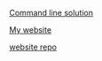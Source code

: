 [Command line solution](https://github.com/vikukzs/velox-syllabus/tree/master/week-01/3-command-line/project)

[My website](https://vikukzs.github.io/)

[website repo](https://github.com/vikukzs/vikukzs.github.io)
